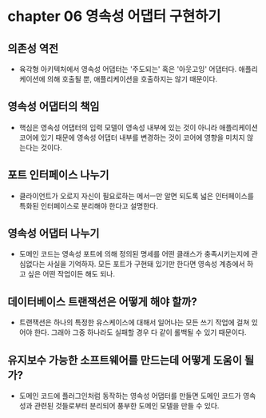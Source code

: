 # chapter 06 영속성 어댑터 구현하기

## 의존성 역전
- 육각형 아키텍처에서 영속성 어댑터는 '주도되는' 혹은 '아웃고잉' 어댑터다. 애플리케이션에  의해 호출될 뿐, 애플리케이션을 호출하지는 않기 때문이다.

## 영속성 어댑터의 책임
- 핵심은 영속성 어댑터의 입력 모델이 영속성 내부에 있는 것이 아니라 애플리케이션 코어에 있기 때문에 영속성 어댑터 내부를 변경하는 것이 코어에 영향을 미치지 않는다는 것이다.

## 포트 인터페이스 나누기
- 클라이언트가 오로지 자신이 필요로하는 메서ㅡ만 알면 되도록 넓은 인터페이스를 특화된 인터페이스로 분리해야 한다고 설명한다.

## 영속성 어댑터 나누기
- 도메인 코드는 영속성 포트에 의해 정의된 명세를 어떤 클래스가 충족시키는지에 관심없다는 사실을 기억하자. 모든 포트가 구현돼 있기만 한다면 영속성 계층에서 하고 싶은 어떤 작업이든 해도 되나.

## 데이터베이스 트랜잭션은 어떻게 해야 할까?
- 트랜잭션은 하나의 특정한 유스케이스에 대해서 일어나는 모든 쓰기 작업에 걸쳐 있어야 한다. 그래야 그중 하나라도 실패할 경우 다 같이 롤백될 수 있기 때문이다.

## 유지보수 가능한 소프트웨어를 만드는데 어떻게 도움이 될가?
- 도메인 코드에 플러그인처럼 동작하는 영속성 어댑터를 만들면 도메인 코드가 영속성과 관련된 것들로부터 분리되어 풍부한 도메인 모델을 만들 수 있다.
